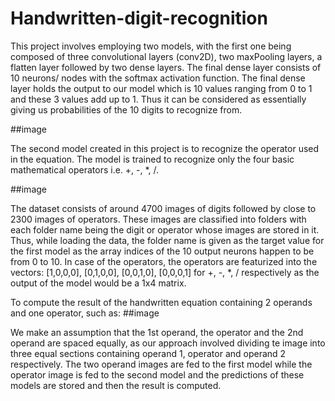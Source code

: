 # Handwritten-digit-recognition

This project involves employing two models, with the first one being composed of three convolutional layers (conv2D), two maxPooling layers, a flatten layer followed by two dense layers. The final dense layer consists of 10 neurons/ nodes with the softmax activation function. The final dense layer holds the output to our model which is 10 values ranging from 0 to 1 and these 3 values add up to 1. Thus it can be considered as essentially giving us probabilities of the 10 digits to recognize from.

##image

The second model created in this project is to recognize the operator used in the equation. The model is trained to recognize only the four basic mathematical operators i.e. +, -, *, /.

##image

The dataset consists of around 4700 images of digits followed by close to 2300 images of operators. These images are classified into folders with each folder name being the digit or operator whose images are stored in it. Thus, while loading the data, the folder name is given as the target value for the first model as the array indices of the 10 output neurons happen to be from 0 to 10. In case of the operators, the operators are featurized into the vectors: [1,0,0,0], [0,1,0,0], [0,0,1,0], [0,0,0,1] for +, -, *, / respectively as the output of the model would be a 1x4 matrix.

To compute the result of the handwritten equation containing 2 operands and one operator, such as:
##image

We make an assumption that the 1st operand, the operator and the 2nd operand are spaced equally, as our approach involved dividing te image into three equal sections containing operand 1, operator and operand 2 respectively. The two operand images are fed to the first model while the operator image is fed to the second model and the predictions of these models are stored and then the result is computed.
